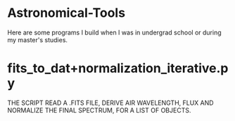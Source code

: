 # Astronomical-Tools
Here are some programs I build when I was in undergrad school or during my master's studies.

# fits_to_dat+normalization_iterative.py
THE SCRIPT READ A .FITS FILE, DERIVE AIR WAVELENGTH, FLUX AND NORMALIZE THE FINAL SPECTRUM, FOR A LIST OF OBJECTS.
